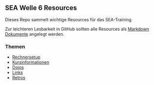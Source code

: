 ## SEA Welle 6 Resources

Dieses Repo sammelt wichtige Resources für das SEA-Training.

Zur leichteren Lesbarkeit in GitHub sollten alle Resources als [Markdown Dokumente](https://github.com/adam-p/markdown-here/wiki/Markdown-Cheatsheet) angelegt werden.

### Themen

* [Rechnersetup](setup/setup.md)
* [Kursinformationen](kursinfos/KickOffSEAWelle6.pdf)
* [Dojos](dojos)
* [Links](links/links.md)
* [Retros](retros)

